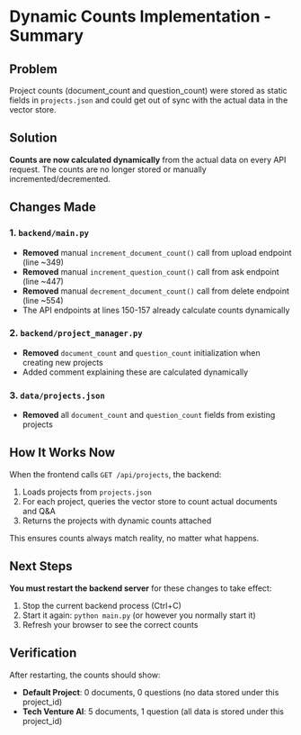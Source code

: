 # Dynamic Counts Implementation - Summary

## Problem
Project counts (document_count and question_count) were stored as static fields in `projects.json` and could get out of sync with the actual data in the vector store.

## Solution
**Counts are now calculated dynamically** from the actual data on every API request. The counts are no longer stored or manually incremented/decremented.

## Changes Made

### 1. `backend/main.py`
- **Removed** manual `increment_document_count()` call from upload endpoint (line ~349)
- **Removed** manual `increment_question_count()` call from ask endpoint (line ~447)
- **Removed** manual `decrement_document_count()` call from delete endpoint (line ~554)
- The API endpoints at lines 150-157 already calculate counts dynamically

### 2. `backend/project_manager.py`
- **Removed** `document_count` and `question_count` initialization when creating new projects
- Added comment explaining these are calculated dynamically

### 3. `data/projects.json`
- **Removed** all `document_count` and `question_count` fields from existing projects

## How It Works Now

When the frontend calls `GET /api/projects`, the backend:
1. Loads projects from `projects.json`
2. For each project, queries the vector store to count actual documents and Q&A
3. Returns the projects with dynamic counts attached

This ensures counts always match reality, no matter what happens.

## Next Steps

**You must restart the backend server** for these changes to take effect:

1. Stop the current backend process (Ctrl+C)
2. Start it again: `python main.py` (or however you normally start it)
3. Refresh your browser to see the correct counts

## Verification

After restarting, the counts should show:
- **Default Project**: 0 documents, 0 questions (no data stored under this project_id)
- **Tech Venture AI**: 5 documents, 1 question (all data is stored under this project_id)


